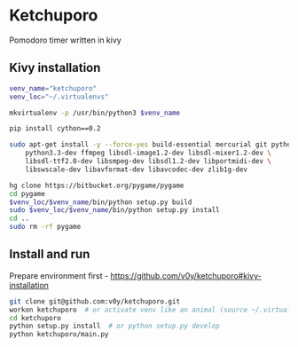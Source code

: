 Ketchuporo
==========

Pomodoro timer written in kivy


Kivy installation
-----------------

```sh
venv_name="ketchuporo"
venv_loc="~/.virtualenvs"

mkvirtualenv -p /usr/bin/python3 $venv_name

pip install cython==0.2

sudo apt-get install -y --force-yes build-essential mercurial git python3.3 \
    python3.3-dev ffmpeg libsdl-image1.2-dev libsdl-mixer1.2-dev \
    libsdl-ttf2.0-dev libsmpeg-dev libsdl1.2-dev libportmidi-dev \
    libswscale-dev libavformat-dev libavcodec-dev zlib1g-dev

hg clone https://bitbucket.org/pygame/pygame
cd pygame
$venv_loc/$venv_name/bin/python setup.py build
sudo $venv_loc/$venv_name/bin/python setup.py install
cd ..
sudo rm -rf pygame
```


Install and run
---------------

Prepare environment first - https://github.com/v0y/ketchuporo#kivy-installation

```sh
git clone git@github.com:v0y/ketchuporo.git
workon ketchuporo  # or activate venv like an animal (source ~/.virtualenvs/ketchuporo/bin/activate) 
cd ketchuporo
python setup.py install  # or python setup.py develop
python ketchuporo/main.py
```
